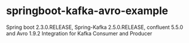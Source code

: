 # springboot-kafka-avro-example
Spring boot 2.3.0.RELEASE, Spring-Kafka 2.5.0.RELEASE, confluent 5.5.0 and Avro 1.9.2 Integration for Kafka Consumer and Producer
